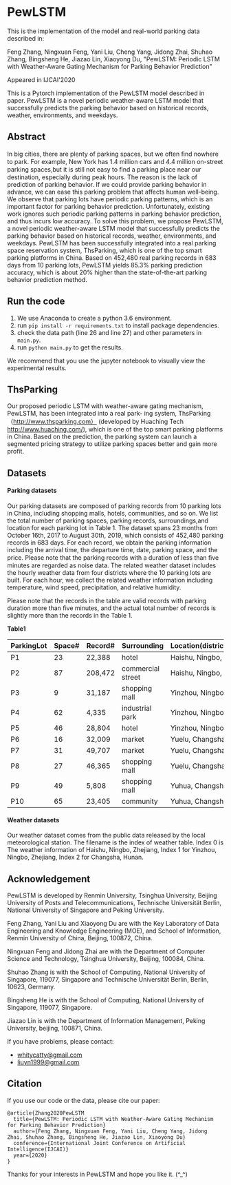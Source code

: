 # PewLSTM
This is the implementation of the model and real-world parking data described in:

Feng Zhang, Ningxuan Feng, Yani Liu, Cheng Yang, Jidong Zhai, Shuhao Zhang, Bingsheng He, Jiazao Lin, Xiaoyong Du, "PewLSTM: Periodic LSTM with Weather-Aware Gating Mechanism for Parking Behavior Prediction"

Appeared in IJCAI'2020

This is a Pytorch implementation of the PewLSTM model described in paper. PewLSTM is a novel periodic weather-aware LSTM model that successfully predicts the parking behavior based on historical records, weather, environments, and weekdays.

## Abstract

In big cities, there are plenty of parking spaces, but we often ﬁnd nowhere to park. For example, New York has 1.4 million cars and 4.4 million on-street parking spaces,but it is still not easy to ﬁnd a parking place near our destination, especially during peak hours. The reason is the lack of prediction of parking behavior. If we could provide parking behavior in advance, we can ease this parking problem that affects human well-being. We observe that parking lots have periodic parking patterns, which is an important factor for parking behavior prediction. Unfortunately, existing work ignores such periodic parking patterns in parking behavior prediction, and thus incurs low accuracy. To solve this problem, we propose PewLSTM, a novel periodic weather-aware LSTM model that successfully predicts the parking behavior based on historical records, weather, environments, and weekdays. PewLSTM has been successfully integrated into a real parking space reservation system, ThsParking, which is one of the top smart parking platforms in China. Based on 452,480 real parking records in 683 days from 10 parking lots, PewLSTM yields 85.3% parking prediction accuracy, which is about 20% higher than the state-of-the-art parking behavior prediction method.

## Run the code

1. We use Anaconda to create a python 3.6 environment. 
2. run ``` pip install -r requirements.txt ``` to install package dependencies.
3. check the data path (line 26 and line 27) and other parameters in ```main.py```.
4. run ``` python main.py ``` to get the results.

We recommend that you use the jupyter notebook to visually view the experimental results.


## ThsParking
Our proposed periodic LSTM with weather-aware gating mechanism, PewLSTM, has been integrated into a real park- ing system, ThsParking （http://www.thsparking.com） (developed by Huaching Tech http://www.huaching.com/), which is one of the top smart parking platforms in China. Based on the prediction, the parking system can launch a segmented pricing strategy to utilize parking spaces better and gain more profit.

## Datasets

#### Parking datasets

Our parking datasets are composed of parking records from 10 parking lots in China, including shopping malls, hotels, communities, and so on. We list the total number of parking spaces, parking records, surroundings,and location for each parking lot in Table 1. The dataset spans 23 months from October 16th, 2017 to August 30th, 2019, which consists of 452,480 parking records in 683 days. For each record, we obtain the parking information including the arrival time, the departure time, date, parking space, and the price. Please note that the parking records with a duration of less than ﬁve minutes are regarded as noise data. The related weather dataset includes the hourly weather data from four districts where the 10 parking lots are built. For each hour, we collect the related weather information including temperature, wind speed, precipitation, and relative humidity. 

Please note that the records in the table are valid records with parking duration more than five minutes, and the actual total number of records is slightly more than the records in the Table 1.

**Table1**

| ParkingLot | Space\# | Record\# | Surrounding       | Location\(district/city/province\) |
|------------|---------|----------|-------------------|------------------------------------|
| P1         | 23      | 22,388   | hotel             | Haishu, Ningbo, Zhejiang           |
| P2         | 87      | 208,472  | commercial street | Haishu, Ningbo, Zhejiang           |
| P3         | 9       | 31,187   | shopping mall     | Yinzhou, Ningbo, Zhejiang          |
| P4         | 62      | 4,335    | industrial park   | Yinzhou, Ningbo, Zhejiang          |
| P5         | 46      | 28,804   | hotel             | Yinzhou, Ningbo, Zhejiang          |
| P6         | 16      | 32,009   | market            | Yuelu, Changsha, Hunan             |
| P7         | 31      | 49,707   | market            | Yuelu, Changsha, Hunan             |
| P8         | 27      | 46,365   | shopping mall     | Yuelu, Changsha, Hunan             |
| P9         | 49      | 5,808    | shopping mall     | Yuhua, Changsha, Hunan             |
| P10        | 65      | 23,405   | community         | Yuhua, Changsha, Hunan             |

#### Weather datasets

Our weather dataset comes from the public data released by the local meteorological station. The filename is the index of weather table. Index 0 is The weather information of Haishu, Ningbo, Zhejiang, Index 1 for Yinzhou, Ningbo, Zhejiang, Index 2 for Changsha, Hunan.

## Acknowledgement

PewLSTM is developed by Renmin University, Tsinghua University, Beijing University of Posts and Telecommunications,  Technische Universität Berlin,  National University of Singapore and  Peking University.

Feng Zhang, Yani Liu and Xiaoyong Du are with the Key Laboratory of Data Engineering and Knowledge Engineering (MOE), and School of Information, Renmin University of China, Beijing, 100872, China.

Ningxuan Feng and Jidong Zhai are with the Department of Computer Science and Technology, Tsinghua University, Beijing, 100084, China.

Shuhao Zhang is with the School of Computing, National University of Singapore, 119077, Singapore and Technische Universität Berlin, Berlin, 10623, Germany. 

Bingsheng He is with the School of Computing, National University of Singapore, 119077, Singapore.

Jiazao Lin is with the Department of Information Management, Peking University,  beijing, 100871, China. 

If you have problems, please contact:

* [whitycatty@gmail.com](whitycatty@gmail.com)
* [liuyn1999@gmail.com](liuyn1999@gmail.com)



## Citation
If you use our code or the data, please cite our paper:
```
@article{Zhang2020PewLSTM
  title={PewLSTM: Periodic LSTM with Weather-Aware Gating Mechanism for Parking Behavior Prediction}
  author={Feng Zhang, Ningxuan Feng, Yani Liu, Cheng Yang, Jidong Zhai, Shuhao Zhang, Bingsheng He, Jiazao Lin, Xiaoyong Du}
  conference={International Joint Conference on Artificial Intelligence(IJCAI)}
  year={2020}
}
```

Thanks for your interests in PewLSTM and hope you like it. (^_^)
